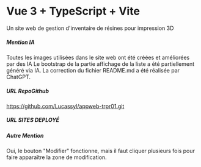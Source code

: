 # Vue 3 + TypeScript + Vite #

Un site web de gestion d'inventaire de résines pour impression 3D

##### Mention IA #####
Toutes les images utilisées dans le site web ont été créées et améliorées par des IA
Le bootstrap de la partie affichage de la liste a été partiellement généré via IA.
La correction du fichier README.md a été réalisée par ChatGPT.

##### URL RepoGithub #####
https://github.com/Lucassyl/appweb-trpr01.git


##### URL SITES DEPLOYÉ #####

##### Autre Mention #####
Oui, le bouton "Modifier" fonctionne, mais il faut cliquer plusieurs fois pour faire apparaître la zone de modification.